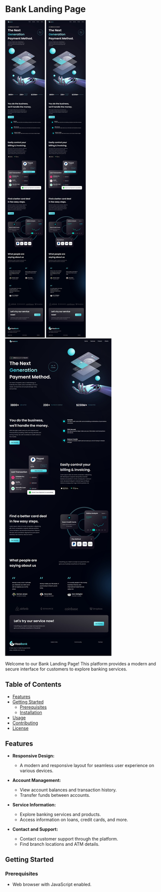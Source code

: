 # Bank Landing Page

![Demo Image 1](src/assets/media.jpeg)
![Demo Image 2](src/assets/media.jpeg)
![Demo Image 3](src/assets/full.jpeg)

Welcome to our Bank Landing Page! This platform provides a modern and secure interface for customers to explore banking services.

## Table of Contents
- [Features](#features)
- [Getting Started](#getting-started)
  - [Prerequisites](#prerequisites)
  - [Installation](#installation)
- [Usage](#usage)
- [Contributing](#contributing)
- [License](#license)

## Features
- **Responsive Design:**
  - A modern and responsive layout for seamless user experience on various devices.

- **Account Management:**
  - View account balances and transaction history.
  - Transfer funds between accounts.

- **Service Information:**
  - Explore banking services and products.
  - Access information on loans, credit cards, and more.

- **Contact and Support:**
  - Contact customer support through the platform.
  - Find branch locations and ATM details.

## Getting Started

### Prerequisites
- Web browser with JavaScript enabled.

